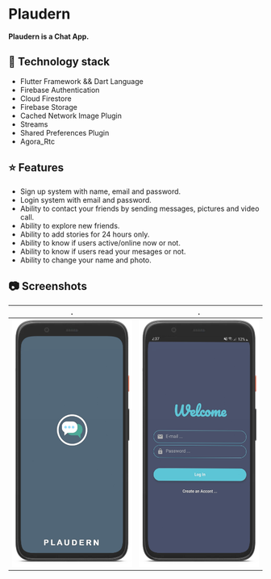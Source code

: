 # Plaudern

__Plaudern is a Chat App.__

## 🚀 Technology stack
* Flutter Framework && Dart Language
* Firebase Authentication
* Cloud Firestore
* Firebase Storage
* Cached Network Image Plugin
* Streams
* Shared Preferences Plugin
* Agora_Rtc

## ⭐ Features
* Sign up system with name, email and password.
* Login system with email and password.
* Ability to contact your friends by sending messages, pictures and video call.
* Ability to explore new friends.
* Ability to add stories for 24 hours only.
* Ability to know if users active/online now or not.
* Ability to know if users read your mesages or not.
* Ability to change your name and photo.

## 📷 Screenshots
| . | . |
| --- | --- |
![splash_screen](/screenshots/splash_screen.png) | ![login](/screenshots/login.png)
